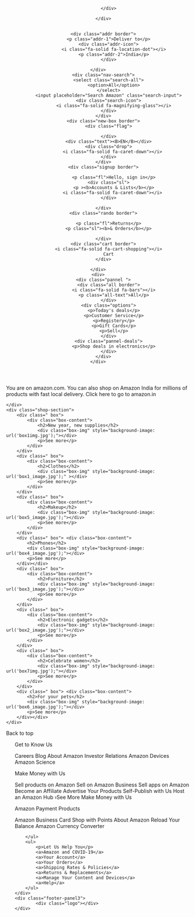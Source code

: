 <!DOCTYPE html>
<html lang="en">
<head>
    <meta charset="UTF-8">
    <meta name="viewport" content="width=device-width, initial-scale=1.0">
    <title>Amazon</title>
    <link rel="stylesheet" href="https://cdnjs.cloudflare.com/ajax/libs/font-awesome/6.7.2/css/all.min.css" integrity="sha512-Evv84Mr4kqVGRNSgIGL/F/aIDqQb7xQ2vcrdIwxfjThSH8CSR7PBEakCr51Ck+w+/U6swU2Im1vVX0SVk9ABhg==" crossorigin="anonymous" referrerpolicy="no-referrer" />
    <link rel="stylesheet" href="style.css">

</head>
<body>
    <header>
    <div class="navbar">
        <div class="nav_logo border">
            <div class="logo">

            </div>
            
        </div>

        
        <div class="addr border">
            <p class="addr-1">Deliver to</p>
            <div class="addr-icon">
                <i class="fa-solid fa-location-dot"></i>
                <p class="addr-2">India</p>
            </div>

        </div>    
        <div class="nav-search">
            <select class="search-all">
                <option>All</option>
            </select>
            <input placeholder="Search Amazon" class="search-input">
            <div class="search-icon">
                <i class="fa-solid fa-magnifying-glass"></i>
            </div>
        </div>
        <div class="new-box border">
            <div class="flag">

            </div>
            <div class="text"><B>EN</B></div>
            <div class="drop">
                <i class="fa-solid fa-caret-down"></i> 
            </div>
        </div>
        <div class="signup border">
            
                <p class="fl">Hello, sign in</p>
            <div class="sl">
                <p ><b>Accounts & Lists</b></p>
                <i class="fa-solid fa-caret-down"></i> 
            </div>
            
        </div>
        <div class="rando border">
            
            <p class="fl">Returns</p>
            <p class="sl"><b>& Orders</b></p>
            
        </div>
        <div class="cart border">
            <i class="fa-solid fa-cart-shopping"></i>
            Cart
        </div>
        
    </div>
    <div>
        <div class="pannel ">
            <div class="all border">
                <i class="fa-solid fa-bars"></i>
                <p class="all-text">All</p>
            </div>
            <div class="options">
                <p>Today's deals</p>
                <p>Customer Service</p>
                <p>Registery</p>
                <p>Gift Cards</p>
                <p>Sell</p>
            </div>
            <div class="pannel-deals">
                <p>Shop deals in electronics</p>
            </div>
        </div>
    </div>
</header>
    <div class="hero-section">
        <div class="hero-msg">
            <p>You are on amazon.com. You can also shop on Amazon India for millions of products with fast local delivery. <a>Click here to go to amazon.in</a></p>
        </div>

    </div>
    <div class="shop-section">
        <div class=" box">
            <div class="box-content">
                <h2>New year, new supplies</h2>
                <div class="box-img" style="background-image: url('box1img.jpg');"></div>
                <p>See more</p>
            </div>
        </div>
        <div class=" box">
            <div class="box-content">
                <h2>Clothes</h2>
                <div class="box-img" style="background-image: url('box1_image.jpg');" ></div>
                <p>See more</p>
            </div>
        </div>
        <div class=" box">
            <div class="box-content">
                <h2>Makeup</h2>
                <div class="box-img" style="background-image: url('box5_image.jpg');"></div>
                <p>See more</p>
            </div>
        </div>
        <div class=" box"> <div class="box-content">
            <h2>Phones</h2>
            <div class="box-img" style="background-image: url('box4_image.jpg');"></div>
            <p>See more</p>
        </div></div>
        <div class=" box">
            <div class="box-content">
                <h2>Furniture</h2>
                <div class="box-img" style="background-image: url('box3_image.jpg');"></div>
                <p>See more</p>
            </div>
        </div>
        <div class=" box">
            <div class="box-content">
                <h2>Electronic gadgets</h2>
                <div class="box-img" style="background-image: url('box2_image.jpg');"></div>
                <p>See more</p>
            </div>
        </div>
        <div class=" box">
            <div class="box-content">
                <h2>Celebrate women</h2>
                <div class="box-img" style="background-image: url('box7img.jpg');"></div>
                <p>See more</p>
            </div>
        </div>
        <div class=" box"> <div class="box-content">
            <h2>For your pets</h2>
            <div class="box-img" style="background-image: url('box6_image.jpg');"></div>
            <p>See more</p>
        </div></div>
    </div>

    
        
<footer>
    <div class="footer-panel1">
        Back to top
    </div>
    <div class="footer-panel2">
        <ul>
            <p>Get to Know Us</p>
            <a>Careers</a> 
            <a>Blog</a>
            <a>About Amazon</a>
            <a>Investor Relations</a>
            <a>Amazon Devices</a>
            <a>Amazon Science</a>
        </ul>
        <ul>
            <p>Make Money with Us</p>
            <a>Sell products on Amazon</a> 
            <a>Sell on Amazon Business</a>
            <a>Sell apps on Amazon</a>
            <a>Become an Affiliate</a>
            <a>Advertise Your Products</a>
            <a>Self-Publish with Us</a>
            <a>Host an Amazon Hub</a>
            <a>›See More Make Money with Us</a>
        </ul>
        <ul>
            <p>Amazon Payment Products</p>
            <a>Amazon Business Card</a> 
            <a>Shop with Points</a>
            <a>About Amazon</a>
            <a>Reload Your Balance</a>
            <a>Amazon Currency Converter</a>
            
        </ul>
        <ul>
            <p>Let Us Help You</p>
            <a>Amazon and COVID-19</a> 
            <a>Your Account</a>
            <a>Your Orders</a>
            <a>Shipping Rates & Policies</a>
            <a>Returns & Replacements</a>
            <a>Manage Your Content and Devices</a>
            <a>Help</a>
        </ul>
    </div>
    <div class="footer-panel3">
            <div class="logo"></div>
    </div>
</footer>   
    
</body>
</html>

